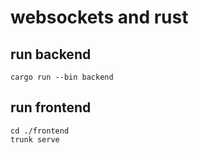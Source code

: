 # websockets and rust

## run backend
```
cargo run --bin backend
```

## run frontend
```
cd ./frontend
trunk serve
```